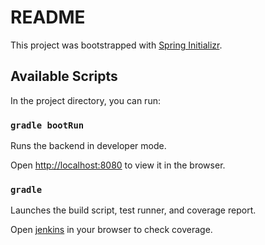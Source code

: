 # README

This project was bootstrapped with [Spring Initializr](https://start.spring.io/).

## Available Scripts

In the project directory, you can run:

### `gradle bootRun`

Runs the backend in developer mode.

Open [http://localhost:8080](http://localhost:8080) to view it in the browser.

### `gradle`

Launches the build script, test runner, and coverage report.

Open [jenkins](./build/reports/jacoco/test/html/index.html) in your browser to check coverage.
